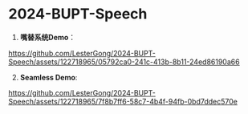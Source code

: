 # 2024-BUPT-Speech
1. **嘴替系统Demo**：

https://github.com/LesterGong/2024-BUPT-Speech/assets/122718965/05792ca0-241c-413b-8b11-24ed86190a66

2. **Seamless Demo**:

https://github.com/LesterGong/2024-BUPT-Speech/assets/122718965/7f8b7ff6-58c7-4b4f-94fb-0bd7ddec570e
